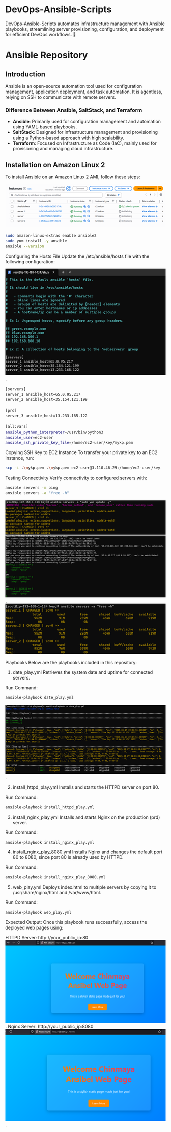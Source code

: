 # DevOps-Ansible-Scripts
DevOps-Ansible-Scripts automates infrastructure management with Ansible playbooks, streamlining server provisioning, configuration, and deployment for efficient DevOps workflows. 🚀


# Ansible Repository

## Introduction
Ansible is an open-source automation tool used for configuration management, application deployment, and task automation. It is agentless, relying on SSH to communicate with remote servers.

### Difference Between Ansible, SaltStack, and Terraform
- **Ansible**: Primarily used for configuration management and automation using YAML-based playbooks.
- **SaltStack**: Designed for infrastructure management and provisioning using a Python-based approach with high scalability.
- **Terraform**: Focused on Infrastructure as Code (IaC), mainly used for provisioning and managing cloud infrastructure.

## Installation on Amazon Linux 2
To install Ansible on an Amazon Linux 2 AMI, follow these steps:

![EC2 Servers](media/all_server_aws.png)


```bash
sudo amazon-linux-extras enable ansible2
sudo yum install -y ansible
ansible --version
```

Configuring the Hosts File
Update the /etc/ansible/hosts file with the following configuration:

![](media/config_host.png).

```bash
[servers]
server_1 ansible_host=65.0.95.217
server_2 ansible_host=35.154.121.199

[prd]
server_3 ansible_host=13.233.165.122

[all:vars]
ansible_python_interpreter=/usr/bin/python3
ansible_user=ec2-user
ansible_ssh_private_key_file=/home/ec2-user/key/mykp.pem
```


Copying SSH Key to EC2 Instance
To transfer your private key to an EC2 instance, run:

```bash
scp -i .\mykp.pem .\mykp.pem ec2-user@3.110.46.29:/home/ec2-user/key
```
Testing Connectivity
Verify connectivity to configured servers with:

```bash
ansible servers -m ping
ansible servers -a "free -h"
```

![Update](media/update_cmd.png)
![ping](media/ping.png).
![RAM](media/ram.png)

Playbooks
Below are the playbooks included in this repository:

1. date_play.yml
Retrieves the system date and uptime for connected servers.

Run Command:

```bash
ansible-playbook date_play.yml
```
![Date & UP Time](media/date_py.png).

2. install_httpd_play.yml
Installs and starts the HTTPD server on port 80.

Run Command:

```bash
ansible-playbook install_httpd_play.yml
```

3. install_nginx_play.yml
Installs and starts Nginx on the production (prd) server.

Run Command:

```bash
ansible-playbook install_nginx_play.yml
```

4. install_nginx_play_8080.yml
Installs Nginx and changes the default port 80 to 8080, since port 80 is already used by HTTPD.

Run Command:

```bash
ansible-playbook install_nginx_play_8080.yml
```

5. web_play.yml
Deploys index.html to multiple servers by copying it to /usr/share/nginx/html and /var/www/html.

Run Command:

```bash
ansible-playbook web_play.yml
```

Expected Output: Once this playbook runs successfully, access the deployed web pages using:

HTTPD Server: http://your_public_ip:80
![](media/httpd_output.png).
Nginx Server: http://your_public_ip:8080
![](media/nginx_output.png).
